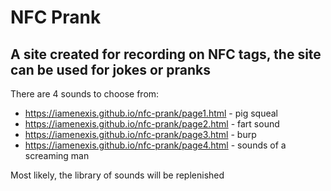 # NFC Prank

## A site created for recording on NFC tags, the site can be used for jokes or pranks

There are 4 sounds to choose from:
- https://iamenexis.github.io/nfc-prank/page1.html - pig squeal
- https://iamenexis.github.io/nfc-prank/page2.html - fart sound
- https://iamenexis.github.io/nfc-prank/page3.html - burp
- https://iamenexis.github.io/nfc-prank/page4.html - sounds of a screaming man

Most likely, the library of sounds will be replenished
